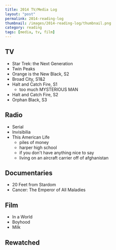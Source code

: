 ```yaml
---
title: 2014 TV/Media Log
layout: "post"
permalink: 2014-reading-log
thumbnail: /images/2014-reading-log/thumbnail.png
category: reading
tags: [media, tv, film]
---
```


## TV
- Star Trek: the Next Generation
- Twin Peaks
- Orange is the New Black, S2
- Broad City, S1&2
- Halt and Catch Fire, S1
	- too much MYSTERIOUS MAN
- Halt and Catch Fire, S2
- Orphan Black, S3


## Radio
- Serial
- Invisibilia
- This American Life
  - piles of money
  - harper high school
  - if you don't have anything nice to say
  - living on an aircraft carrier off of afghanistan

## Documentaries
- 20 Feet from Stardom
- Cancer: The Emperor of All Maladies

## Film
- In a World
- Boyhood
- Milk

## Rewatched
